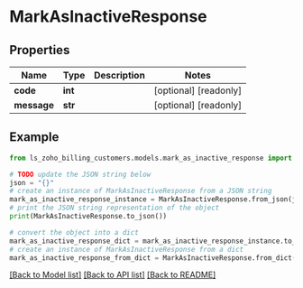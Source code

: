 # MarkAsInactiveResponse


## Properties

Name | Type | Description | Notes
------------ | ------------- | ------------- | -------------
**code** | **int** |  | [optional] [readonly] 
**message** | **str** |  | [optional] [readonly] 

## Example

```python
from ls_zoho_billing_customers.models.mark_as_inactive_response import MarkAsInactiveResponse

# TODO update the JSON string below
json = "{}"
# create an instance of MarkAsInactiveResponse from a JSON string
mark_as_inactive_response_instance = MarkAsInactiveResponse.from_json(json)
# print the JSON string representation of the object
print(MarkAsInactiveResponse.to_json())

# convert the object into a dict
mark_as_inactive_response_dict = mark_as_inactive_response_instance.to_dict()
# create an instance of MarkAsInactiveResponse from a dict
mark_as_inactive_response_from_dict = MarkAsInactiveResponse.from_dict(mark_as_inactive_response_dict)
```
[[Back to Model list]](../README.md#documentation-for-models) [[Back to API list]](../README.md#documentation-for-api-endpoints) [[Back to README]](../README.md)


